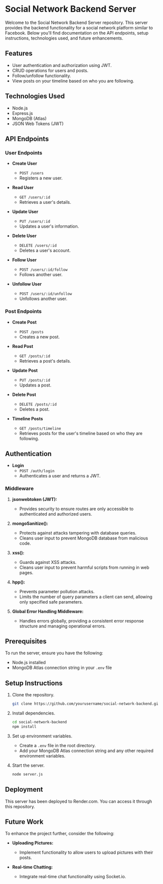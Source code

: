 

# Social Network Backend Server

Welcome to the Social Network Backend Server repository. This server provides the backend functionality for a social network platform similar to Facebook. Below you'll find documentation on the API endpoints, setup instructions, technologies used, and future enhancements.

## Features

- User authentication and authorization using JWT.
- CRUD operations for users and posts.
- Follow/unfollow functionality.
- View posts on your timeline based on who you are following.

## Technologies Used

- Node.js
- Express.js
- MongoDB (Atlas)
- JSON Web Tokens (JWT)

## API Endpoints

### User Endpoints

- **Create User**
  - `POST /users`
  - Registers a new user.
  
- **Read User**
  - `GET /users/:id`
  - Retrieves a user's details.
  
- **Update User**
  - `PUT /users/:id`
  - Updates a user's information.
  
- **Delete User**
  - `DELETE /users/:id`
  - Deletes a user's account.
  
- **Follow User**
  - `POST /users/:id/follow`
  - Follows another user.
  
- **Unfollow User**
  - `POST /users/:id/unfollow`
  - Unfollows another user.

### Post Endpoints

- **Create Post**
  - `POST /posts`
  - Creates a new post.
  
- **Read Post**
  - `GET /posts/:id`
  - Retrieves a post's details.
  
- **Update Post**
  - `PUT /posts/:id`
  - Updates a post.
  
- **Delete Post**
  - `DELETE /posts/:id`
  - Deletes a post.
  
- **Timeline Posts**
  - `GET /posts/timeline`
  - Retrieves posts for the user's timeline based on who they are following.

## Authentication

- **Login**
  - `POST /auth/login`
  - Authenticates a user and returns a JWT.

### Middleware

1. **jsonwebtoken (JWT):**
   - Provides security to ensure routes are only accessible to authenticated and authorized users.
   
2. **mongoSanitize():**
   - Protects against attacks tampering with database queries.
   - Cleans user input to prevent MongoDB database from malicious code.

3. **xss():**
   - Guards against XSS attacks.
   - Cleans user input to prevent harmful scripts from running in web pages.

4. **hpp():**
   - Prevents parameter pollution attacks.
   - Limits the number of query parameters a client can send, allowing only specified safe parameters.

5. **Global Error Handling Middleware:**
   - Handles errors globally, providing a consistent error response structure and managing operational errors.

## Prerequisites

To run the server, ensure you have the following:

- Node.js installed
- MongoDB Atlas connection string in your `.env` file

## Setup Instructions

1. Clone the repository.
   ```bash
   git clone https://github.com/yourusername/social-network-backend.git
   ```

2. Install dependencies.
   ```bash
   cd social-network-backend
   npm install
   ```

3. Set up environment variables.
   - Create a `.env` file in the root directory.
   - Add your MongoDB Atlas connection string and any other required environment variables.
   
4. Start the server.
   ```bash
   node server.js
   ```

## Deployment

This server has been deployed to Render.com. You can access it through this repository.

## Future Work

To enhance the project further, consider the following:

- **Uploading Pictures:**
  - Implement functionality to allow users to upload pictures with their posts.
  
- **Real-time Chatting:**
  - Integrate real-time chat functionality using Socket.io.
